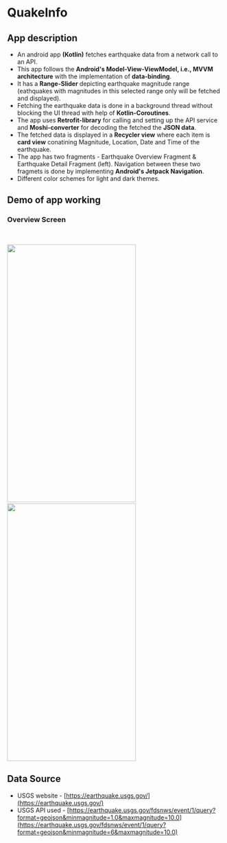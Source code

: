 # QuakeInfo

## App description
* An android app **(Kotlin)** fetches earthquake data from a network call to an API. 
* This app follows the **Android's Model-View-ViewModel, i.e., MVVM architecture** with the implementation of **data-binding**. 
* It has a **Range-Slider** depicting earthquake magnitude range (eathquakes with magnitudes in this selected range only will be fetched and displayed).
* Fetching the earthquake data is done in a background thread without blocking the UI thread with help of **Kotlin-Coroutines**. 
* The app uses **Retrofit-library** for calling and setting up the API service and **Moshi-converter** for decoding the fetched the **JSON data**. 
* The fetched data is displayed in a **Recycler view** where each item is **card view** conatining Magnitude, Location, Date and Time of the earthquake.
* The app has two fragments - Earthquake Overview Fragment & Earthquake Detail Fragment (left). Navigation between these two fragmets is done by implementing **Android's Jetpack Navigation**.
* Different color schemes for light and dark themes.

## Demo of app working

### Overview Screen
<br />

<p>
  <img src="https://user-images.githubusercontent.com/46900324/125501799-f51ff574-6363-4045-afe8-ee7e401160fe.gif" width="300" height="600" />
  &nbsp;&nbsp;&nbsp;&nbsp;&nbsp;&nbsp;&nbsp;&nbsp;
  <img src="https://user-images.githubusercontent.com/46900324/125501909-ff89c339-c868-4501-ad60-18e8964f64ef.gif" width="300" height="600" /> 
</p>

## Data Source
* USGS website - [https://earthquake.usgs.gov/](https://earthquake.usgs.gov/)
* USGS API used - [https://earthquake.usgs.gov/fdsnws/event/1/query?format=geojson&minmagnitude=1.0&maxmagnitude=10.0](https://earthquake.usgs.gov/fdsnws/event/1/query?format=geojson&minmagnitude=6&maxmagnitude=10.0)<br />
